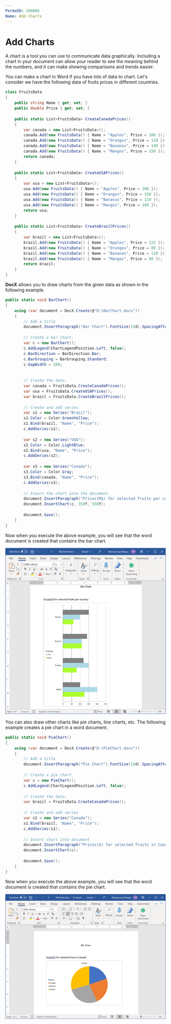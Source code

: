 ```yaml
---
PermaID: 100006
Name: Add Charts
---
```


# Add Charts

A chart is a tool you can use to communicate data graphically. Including a chart in your document can allow your reader to see the meaning behind the numbers, and it can make showing comparisons and trends easier.

You can make a chart in Word if you have lots of data to chart. Let's consider we have the following data of fruits prices in different countries.

```csharp
class FruitsData
{
    public string Name { get; set; }
    public double Price { get; set; }

    public static List<FruitsData> CreateCanadaPrices()
    {
        var canada = new List<FruitsData>();
        canada.Add(new FruitsData() { Name = "Apples", Price = 100 });
        canada.Add(new FruitsData() { Name = "Oranges", Price = 120 });
        canada.Add(new FruitsData() { Name = "Bananas", Price = 140 });
        canada.Add(new FruitsData() { Name = "Mangos", Price = 150 });
        return canada;
    }

    public static List<FruitsData> CreateUSAPrices()
    {
        var usa = new List<FruitsData>();
        usa.Add(new FruitsData() { Name = "Apples", Price = 200 });
        usa.Add(new FruitsData() { Name = "Oranges", Price = 150 });
        usa.Add(new FruitsData() { Name = "Bananas", Price = 110 });
        usa.Add(new FruitsData() { Name = "Mangos", Price = 100 });
        return usa;
    }

    public static List<FruitsData> CreateBrazilPrices()
    {
        var brazil = new List<FruitsData>();
        brazil.Add(new FruitsData() { Name = "Apples", Price = 125 });
        brazil.Add(new FruitsData() { Name = "Oranges", Price = 80 });
        brazil.Add(new FruitsData() { Name = "Bananas", Price = 110 });
        brazil.Add(new FruitsData() { Name = "Mangos", Price = 60 });
        return brazil;
    }
}
```

**DocX** allows you to draw charts from the given data as shown in the following example.

```csharp
public static void BarChart()
{
    using (var document = DocX.Create(@"D:\BarChart.docx"))
    {
        // Add a title
        document.InsertParagraph("Bar Chart").FontSize(15d).SpacingAfter(50d).Alignment = Alignment.center;

        // Create a bar chart.
        var c = new BarChart();
        c.AddLegend(ChartLegendPosition.Left, false);
        c.BarDirection = BarDirection.Bar;
        c.BarGrouping = BarGrouping.Standard;
        c.GapWidth = 200;


        // Create the data.
        var canada = FruitsData.CreateCanadaPrices();
        var usa = FruitsData.CreateUSAPrices();
        var brazil = FruitsData.CreateBrazilPrices();

        // Create and add series
        var s1 = new Series("Brazil");
        s1.Color = Color.GreenYellow;
        s1.Bind(brazil, "Name", "Price");
        c.AddSeries(s1);

        var s2 = new Series("USA");
        s2.Color = Color.LightBlue;
        s2.Bind(usa, "Name", "Price");
        c.AddSeries(s2);

        var s3 = new Series("Canada");
        s3.Color = Color.Gray;
        s3.Bind(canada, "Name", "Price");
        c.AddSeries(s3);

        // Insert the chart into the document.
        document.InsertParagraph("Prices(M$) for selected fruits per country").FontSize(15).SpacingAfter(10d);
        document.InsertChart(c, 350f, 550f);

        document.Save();
    }
}
```

Now when you execute the above example, you will see that the word document is created that contains the bar chart.

<img src="images/word-9.png" alt="Bar Chart">

You can also draw other charts like pie charts, line charts, etc. The following example creates a pie chart in a word document.

```csharp
public static void PieChart()
{
    using (var document = DocX.Create(@"D:\PieChart.docx"))
    {
        // Add a title
        document.InsertParagraph("Pie Chart").FontSize(15d).SpacingAfter(50d).Alignment = Alignment.center;

        // Create a pie chart.
        var c = new PieChart();
        c.AddLegend(ChartLegendPosition.Left, false);

        // Create the data.
        var brazil = FruitsData.CreateCanadaPrices();

        // Create and add series
        var s1 = new Series("Canada");
        s1.Bind(brazil, "Name", "Price");
        c.AddSeries(s1);

        // Insert chart into document
        document.InsertParagraph("Prices($) for selected fruits in Canada").FontSize(15).SpacingAfter(10d);
        document.InsertChart(c);

        document.Save();
    }
}
```

Now when you execute the above example, you will see that the word document is created that contains the pie chart.

<img src="images/word-10.png" alt="Pie Chart">
